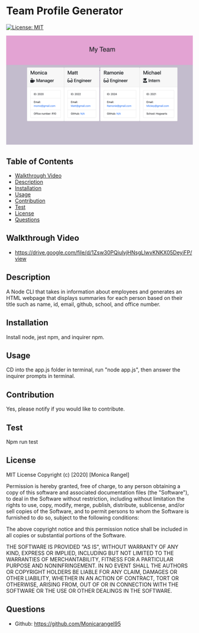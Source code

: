 
  # Team Profile Generator
  [![License: MIT](https://img.shields.io/badge/License-MIT-yellow.svg)](https://opensource.org/licenses/MIT)

<img src = "./Assets/team.profile.png">
  
  ## Table of Contents
  - [Walkthrough Video](#walkthrough-video)
  - [Description](#description)
  - [Installation](#installation)
  - [Usage](#usage)
  - [Contribution](#contribution)
  - [Test](#test)
  - [License](#license)
  - [Questions](#questions)

  ## Walkthrough Video
  - https://drive.google.com/file/d/1Zsw30PQiulvjHNsgLlwvKNKX05DeyiFP/view
  ## Description
  A Node CLI that takes in information about employees and generates an HTML webpage that displays summaries for each person based on their title such as name, id, email, github, school, and office number.
  ## Installation
  Install node, jest npm, and inquirer npm.
  ## Usage
  CD into the app.js folder in terminal, run "node app.js", then answer the inquirer prompts in terminal.
  ## Contribution
  Yes, please notify if you would like to contribute. 
  ## Test
 Npm run test
  ## License
  MIT License
  Copyright (c) [2020] [Monica Rangel]
  
  Permission is hereby granted, free of charge, to any person obtaining a copy
  of this software and associated documentation files (the "Software"), to deal
  in the Software without restriction, including without limitation the rights
  to use, copy, modify, merge, publish, distribute, sublicense, and/or sell
  copies of the Software, and to permit persons to whom the Software is
  furnished to do so, subject to the following conditions:
  
  The above copyright notice and this permission notice shall be included in all
  copies or substantial portions of the Software.
  
  THE SOFTWARE IS PROVIDED "AS IS", WITHOUT WARRANTY OF ANY KIND, EXPRESS OR
  IMPLIED, INCLUDING BUT NOT LIMITED TO THE WARRANTIES OF MERCHANTABILITY,
  FITNESS FOR A PARTICULAR PURPOSE AND NONINFRINGEMENT. IN NO EVENT SHALL THE
  AUTHORS OR COPYRIGHT HOLDERS BE LIABLE FOR ANY CLAIM, DAMAGES OR OTHER
  LIABILITY, WHETHER IN AN ACTION OF CONTRACT, TORT OR OTHERWISE, ARISING FROM,
  OUT OF OR IN CONNECTION WITH THE SOFTWARE OR THE USE OR OTHER DEALINGS IN THE
  SOFTWARE.
  ## Questions
  - Github: https://github.com/Monicarangel95
